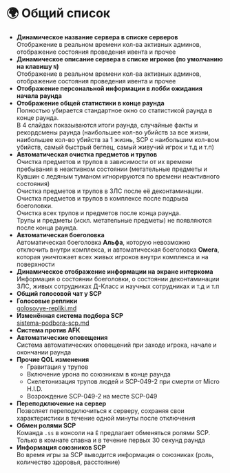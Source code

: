 # 🌍 Общий список

* **Динамическое название сервера в списке серверов**\
  Отображение в реальном времени кол-ва активных админов, отображение состояния проведения ивента и прочее
* **Динамическое описание сервера в списке игроков (по умолчанию на клавишу `N`)**\
  Отображение в реальном времени кол-ва активных админов, отображение состояния проведения ивента и прочее
* **Отображение персональной информации в лобби ожидания начала раунда**
* **Отображение общей статистики в конце раунда**\
  Полностью убирается стандартное окно со статистикой раунда в конце раунда.\
  В 4 слайдах показываются итоги раунда, случайные факты и рекордсмены раунда (наибольшее кол-во убийств за все жизни, наибольшее кол-во убийств за 1 жизнь, SCP с наибольшим кол-вом убийств, самый быстрый беглец, самый живучий игрок и т.д и т.п)
* **Автоматическая очистка предметов и трупов**\
  Очистка предметов и трупов в зависимости от их времени пребывания в неактивном состоянии (метательные предметы и Кувшин с ледяным туманом игнорируются по времени неактивного состояния)\
  Очистка предметов и трупов в ЗЛС после её деконтаминации.\
  Очистка предметов и трупов в комплексе после подрыва боеголовки.\
  Очистка всех трупов и предметов после конца раунда.\
  Трупы и предметы (искл. метательные предметы) не появляются после конца раунда.
* **Автоматическая боеголовка**\
  Автоматическая боеголовка **Альфа**, которую невозможно отключить внутри комплекса, и автоматическая боеголовка **Омега**, которая уничтожает всех живых игроков внутри комплекса и на поверхности
* **Динамическое отображение информации на экране интеркома**\
  Информация о состоянии боеголовки, о состоянии деконтаминации ЗЛС, живых сотрудниках Д-Класс и научных сотрудниках и т.д и т.п
* **Общий голосовой чат у SCP**
* **Голосовые реплики**\
  [golosovye-repliki.md](../newbies/obshii-spisok/golosovye-repliki.md "mention")
* **Изменённая система подбора SCP**\
  [sistema-podbora-scp.md](../newbies/obshii-spisok/sistema-podbora-scp.md "mention")
* **Система против AFK**
* **Автоматические оповещения**\
  Система автоматических оповещений при заходе игрока, начале и окончании раунда
* **Прочие QOL изменения**
  * Гравитация у трупов
  * Включение урона по союзникам в конце раунда
  * Скелетонизация трупов людей и SCP-049-2 при смерти от Micro H.I.D.
  * Возрождение SCP-049-2 на месте SCP-049
* **Переподключение на сервер**\
  Позволяет переподключиться к серверу, сохраняя свои характеристики в течение одной минуты после отключения
* **Обмен ролями SCP**\
  Команда `.ss` в консоли на `Ё` предлагает обменяться ролями SCP.\
  Только в комнате спавна и в течение первых 30 секунд раунда
* **Информация союзников SCP**\
  Во время игры за SCP выводится информация о союзниках (роль, количество здоровья, расстояние)
